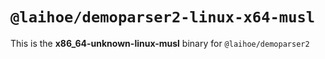 # `@laihoe/demoparser2-linux-x64-musl`

This is the **x86_64-unknown-linux-musl** binary for `@laihoe/demoparser2`
